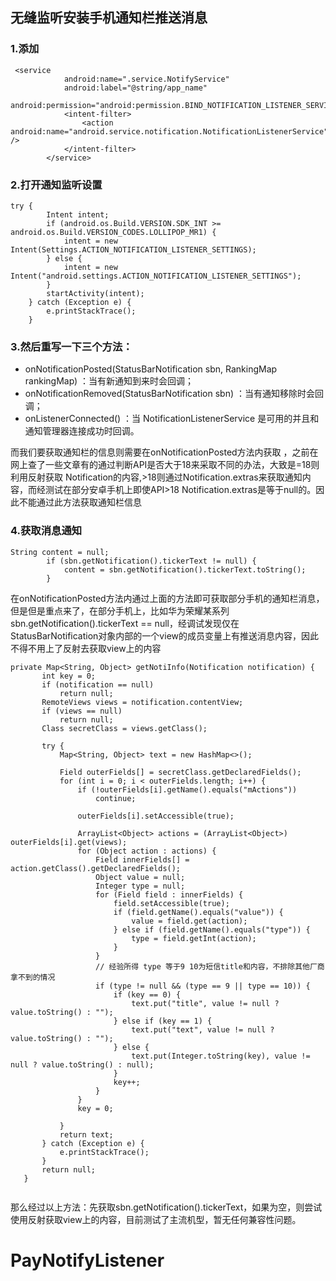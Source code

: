## 无缝监听安装手机通知栏推送消息

### 1.添加<inter-filter>
```
 <service
            android:name=".service.NotifyService"
            android:label="@string/app_name"
            android:permission="android:permission.BIND_NOTIFICATION_LISTENER_SERVICE">
            <intent-filter>
                <action android:name="android.service.notification.NotificationListenerService" />
            </intent-filter>
        </service>
```
### 2.打开通知监听设置

```
try {
        Intent intent;
        if (android.os.Build.VERSION.SDK_INT >= android.os.Build.VERSION_CODES.LOLLIPOP_MR1) {
            intent = new Intent(Settings.ACTION_NOTIFICATION_LISTENER_SETTINGS);
        } else {
            intent = new Intent("android.settings.ACTION_NOTIFICATION_LISTENER_SETTINGS");
        }
        startActivity(intent);
    } catch (Exception e) {
        e.printStackTrace();
    }

```
### 3.然后重写一下三个方法：
- onNotificationPosted(StatusBarNotification sbn, RankingMap rankingMap) ：当有新通知到来时会回调；
- onNotificationRemoved(StatusBarNotification sbn) ：当有通知移除时会回调；
- onListenerConnected() ：当 NotificationListenerService 是可用的并且和通知管理器连接成功时回调。

而我们要获取通知栏的信息则需要在onNotificationPosted方法内获取 ，之前在网上查了一些文章有的通过判断API是否大于18来采取不同的办法，大致是=18则利用反射获取 Notification的内容,>18则通过Notification.extras来获取通知内容，而经测试在部分安卓手机上即使API>18 Notification.extras是等于null的。因此不能通过此方法获取通知栏信息

### 4.获取消息通知
```
String content = null;
        if (sbn.getNotification().tickerText != null) {
            content = sbn.getNotification().tickerText.toString();
        }

```
在onNotificationPosted方法内通过上面的方法即可获取部分手机的通知栏消息，但是但是重点来了，在部分手机上，比如华为荣耀某系列sbn.getNotification().tickerText == null，经调试发现仅在StatusBarNotification对象内部的一个view的成员变量上有推送消息内容，因此不得不用上了反射去获取view上的内容

```
private Map<String, Object> getNotiInfo(Notification notification) {
       int key = 0;
       if (notification == null)
           return null;
       RemoteViews views = notification.contentView;
       if (views == null)
           return null;
       Class secretClass = views.getClass();

       try {
           Map<String, Object> text = new HashMap<>();

           Field outerFields[] = secretClass.getDeclaredFields();
           for (int i = 0; i < outerFields.length; i++) {
               if (!outerFields[i].getName().equals("mActions"))
                   continue;

               outerFields[i].setAccessible(true);

               ArrayList<Object> actions = (ArrayList<Object>) outerFields[i].get(views);
               for (Object action : actions) {
                   Field innerFields[] = action.getClass().getDeclaredFields();
                   Object value = null;
                   Integer type = null;
                   for (Field field : innerFields) {
                       field.setAccessible(true);
                       if (field.getName().equals("value")) {
                           value = field.get(action);
                       } else if (field.getName().equals("type")) {
                           type = field.getInt(action);
                       }
                   }
                   // 经验所得 type 等于9 10为短信title和内容，不排除其他厂商拿不到的情况
                   if (type != null && (type == 9 || type == 10)) {
                       if (key == 0) {
                           text.put("title", value != null ? value.toString() : "");
                       } else if (key == 1) {
                           text.put("text", value != null ? value.toString() : "");
                       } else {
                           text.put(Integer.toString(key), value != null ? value.toString() : null);
                       }
                       key++;
                   }
               }
               key = 0;

           }
           return text;
       } catch (Exception e) {
           e.printStackTrace();
       }
       return null;
   }


```

那么经过以上方法：先获取sbn.getNotification().tickerText，如果为空，则尝试使用反射获取view上的内容，目前测试了主流机型，暂无任何兼容性问题。
# PayNotifyListener

